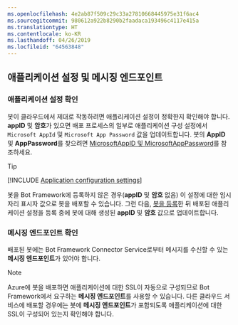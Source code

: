 ```yaml
---
ms.openlocfilehash: 4e2ab87f509c29c33a27810668445975e31f6ac4
ms.sourcegitcommit: 980612a922b8290b2faadaca193496c4117e415a
ms.translationtype: HT
ms.contentlocale: ko-KR
ms.lasthandoff: 04/26/2019
ms.locfileid: "64563848"
---
```

## <a name="application-settings-and-messaging-endpoint"></a>애플리케이션 설정 및 메시징 엔드포인트

### <a name="verify-application-settings"></a>애플리케이션 설정 확인

봇이 클라우드에서 제대로 작동하려면 애플리케이션 설정이 정확한지 확인해야 합니다. **appID** 및 **암호**가 있으면 배포 프로세스의 일부로 애플리케이션 구성 설정에서 `Microsoft AppId` 및 `Microsoft App Password` 값을 업데이트합니다. 봇의 **AppID** 및 **AppPassword**를 찾으려면 [MicrosoftAppID 및 MicrosoftAppPassword](~/bot-service-manage-overview.md#microsoftappid-and-microsoftapppassword)를 참조하세요.

> [!TIP]
> [!INCLUDE [Application configuration settings](~/includes/snippet-tip-bot-config-settings.md)]

봇을 Bot Framework에 등록하지 않은 경우(**appID** 및 **암호** 없음) 이 설정에 대한 임시 자리 표시자 값으로 봇을 배포할 수 있습니다.
그런 다음, [봇을 등록](~/bot-service-quickstart-registration.md)한 뒤 배포된 애플리케이션 설정을 등록 중에 봇에 대해 생성된 **appID** 및 **암호** 값으로 업데이트합니다.

### <a id="messagingEndpoint"></a> 메시징 엔드포인트 확인

배포된 봇에는 Bot Framework Connector Service로부터 메시지를 수신할 수 있는 **메시징 엔드포인트**가 있어야 합니다.

> [!NOTE]
> Azure에 봇을 배포하면 애플리케이션에 대한 SSL이 자동으로 구성되므로 Bot Framework에서 요구하는 **메시징 엔드포인트**를 사용할 수 있습니다.
> 다른 클라우드 서비스에 배포할 경우에는 봇에 **메시징 엔드포인트**가 포함되도록 애플리케이션에 대한 SSL이 구성되어 있는지 확인해야 합니다.
